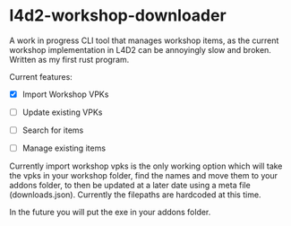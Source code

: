 # l4d2-workshop-downloader

A work in progress CLI tool that manages workshop items, as the current workshop implementation in L4D2 can be annoyingly slow and broken. Written as my first rust program.

Current features:

- [x] Import Workshop VPKs
- [ ] Update existing VPKs
- [ ] Search for items
- [ ] Manage existing items


Currently import workshop vpks is the only working option which will take the vpks in your workshop folder, find the names and move them to your addons folder, to then be updated at a later date using a meta file (downloads.json). Currently the filepaths are hardcoded at this time. 

In the future you will put the exe in your addons folder.